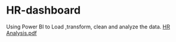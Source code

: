 # HR-dashboard
Using Power BI to Load ,transform, clean and analyze the data.
[HR Analysis.pdf](https://github.com/mohamed1205/HR-dashboard/files/11347322/HR.Analysis.pdf)
